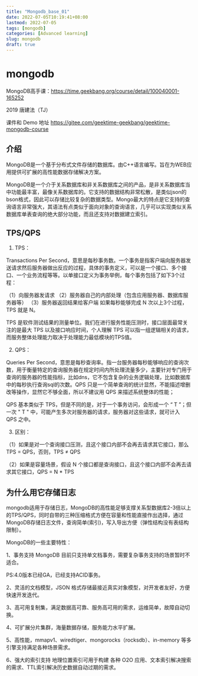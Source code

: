 ```yaml
---
title: "Mongodb_base_01"
date: 2022-07-05T10:19:41+08:00
lastmod: 2022-07-05
tags: [mongodb]
categories: [Advanced learning]
slug: mongodb
draft: true
---
```

# mongodb
MongoDB高手课：https://time.geekbang.org/course/detail/100040001-165252

2019  唐建法（TJ）

课件和 Demo 地址
https://gitee.com/geektime-geekbang/geektime-mongodb-course



## 介绍
MongoDB是一个基于分布式文件存储的数据库。由C++语言编写。旨在为WEB应用提供可扩展的高性能数据存储解决方案。

MongoDB是一个介于关系数据库和非关系数据库之间的产品，是非关系数据库当中功能最丰富，最像关系数据库的。它支持的数据结构非常松散，是类似json的bson格式，因此可以存储比较复杂的数据类型。Mongo最大的特点是它支持的查询语言非常强大，其语法有点类似于面向对象的查询语言，几乎可以实现类似关系数据库单表查询的绝大部分功能，而且还支持对数据建立索引。
## TPS/QPS
1. TPS：

Transactions Per Second，意思是每秒事务数。一个事务是指客户端向服务器发送请求然后服务器做出反应的过程，具体的事务定义，可以是一个接口、多个接口、一个业务流程等等。以单接口定义为事务举例，每个事务包括了如下3个过程：

（1）向服务器发请求
（2）服务器自己的内部处理（包含应用服务器、数据库服务器等）
（3）服务器返回结果给客户端
如果每秒能够完成 N 次以上3个过程，TPS 就是 N。

TPS 是软件测试结果的测量单位。我们在进行服务性能压测时，接口层面最常关注的是最大 TPS 以及接口响应时间，个人理解 TPS 可以指一组逻辑相关的请求，而服务整体处理能力取决于处理能力最低模块的TPS值。

2. QPS：

Queries Per Second，意思是每秒查询率。指一台服务器每秒能够响应的查询次数，用于衡量特定的查询服务器在规定时间内所处理流量多少，主要针对专门用于查询的服务器的性能指标，比如dns，它不包含复杂的业务逻辑处理，比如数据库中的每秒执行查询sql的次数。QPS 只是一个简单查询的统计显然，不能描述增删改等操作，显然它不够全面，所以不建议用 QPS 来描述系统整体的性能；

QPS 基本类似于 TPS，但是不同的是，对于一个事务访问，会形成一个 “ T ”；但一次 " T " 中，可能产生多次对服务器的请求，服务器对这些请求，就可计入 QPS 之中。

3. 区别：

（1）如果是对一个查询接口压测，且这个接口内部不会再去请求其它接口，那么 TPS = QPS，否则，TPS ≠ QPS

（2）如果是容量场景，假设 N 个接口都是查询接口，且这个接口内部不会再去请求其它接口，QPS = N * TPS 
## 为什么用它存储日志
mongodb适用于存储日志，MongoDB的高性能足够支撑关系型数据库2-3倍以上的TPS/QPS，同时自带的三种压缩格式方便在容量和性能直接作出选择，通过MongoDB存储日志文件，查询简单(索引)，写入导出方便（弹性结构没有表结构限制）。

MongoDB的一些主要特性：

1、事务支持   MongoDB 目前只支持单文档事务，需要复杂事务支持的场景暂时不适合。

PS:4.0版本已经GA，已经支持ACID事务。

2、灵活的文档模型，JSON 格式存储最接近真实对象模型，对开发者友好，方便快速开发迭代。

3、高可用复制集，满足数据高可靠、服务高可用的需求，运维简单，故障自动切换。

4、可扩展分片集群，海量数据存储，服务能力水平扩展。

5、高性能，mmapv1、wiredtiger、mongorocks（rocksdb）、in-memory 等多引擎支持满足各种场景需求。

6、强大的索引支持  地理位置索引可用于构建 各种 O2O 应用、文本索引解决搜索的需求、TTL索引解决历史数据自动过期的需求。
